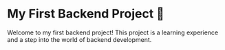 # My First Backend Project 🚀

Welcome to my first backend project! This project is a learning experience and a step into the world of backend development.
